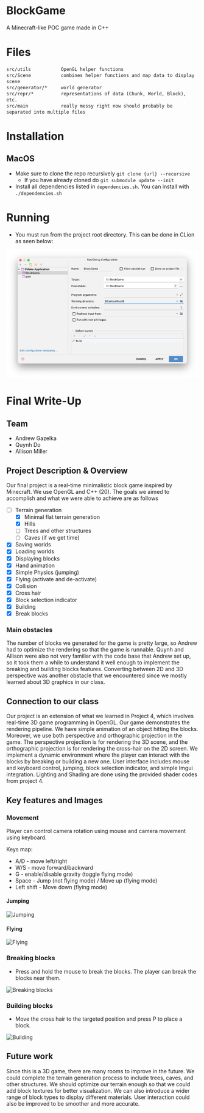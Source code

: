 # BlockGame
A Minecraft-like POC game made in C++

# Files

```text
src/utils           OpenGL helper functions
src/Scene           combines helper functions and map data to display scene
src/generator/*     world generator
src/repr/*          representations of data (Chunk, World, Block), etc.
src/main            really messy right now should probably be separated into multiple files
```

# Installation

## MacOS

- Make sure to clone the repo recursively `git clone {url} --recursive`
  - If you have already cloned do `git submodule update --init`
- Install all dependencies listed in `dependencies.sh`. You can install with `./dependencies.sh`

# Running

- You must run from the project root directory. This can be done in CLion as seen below:

![Content Root](.github/content-root.png)


# Final Write-Up

## Team
- Andrew Gazelka
- Quynh Do
- Allison Miller

## Project Description & Overview

Our final project is a real-time minimalistic block game inspired by Minecraft. We use OpenGL and C++ (20).
The goals we aimed to accomplish and what we were able to achieve are as follows

- [ ] Terrain generation
  - [x] Minimal flat terrain generation
  - [x] Hills
  - [ ] Trees and other structures
  - [ ] Caves (if we get time)
- [x] Saving worlds
- [x] Loading worlds
- [x] Displaying blocks
- [x] Hand animation
- [x] Simple Physics (jumping)
- [x] Flying (activate and de-activate)
- [x] Collision
- [x] Cross hair
- [x] Block selection indicator
- [x] Building
- [x] Break blocks

### Main obstacles

The number of blocks we generated for the game is pretty large, so Andrew had to optimize the rendering so that the game is runnable. Quynh and Allison were also not very familiar with the code base that Andrew set up, so it took them a while to understand it well enough to implement the breaking and building blocks features. Converting between 2D and 3D perspective was another obstacle that we encountered since we mostly learned about 3D graphics in our class.

## Connection to our class

Our project is an extension of what we learned in Project 4, which involves real-time 3D game programming in OpenGL. Our game demonstrates the rendering pipeline. We have simple animation of an object hitting the blocks. Moreover, we use both perspective and orthographic projection in the game. The perspective projection is for rendering the 3D scene, and the orthographic projection is for rendering the cross-hair on the 2D screen. We implement a dynamic environment where the player can interact with the blocks by breaking or building a new one. User interface includes mouse and keyboard control, jumping, block selection indicator, and simple Imgui integration. Lighting and Shading are done using the provided shader codes from project 4.

## Key features and Images

### Movement
Player can control camera rotation using mouse and camera movement using keyboard.

Keys map:

- A/D - move left/right
- W/S - move forward/backward
- G - enable/disable gravity (toggle flying mode)
- Space - Jump (not flying mode) / Move up (flying mode)
- Left shift - Move down (flying mode)

#### Jumping
![Jumping](https://media.giphy.com/media/ynfcaq0GS4gNgkB2zo/giphy.gif)

#### Flying
![Flying](https://media.giphy.com/media/f4s6bkmBlsJXvfGz2e/giphy.gif)


### Breaking blocks
- Press and hold the mouse to break the blocks. The player can break the blocks near them.

![Breaking blocks](https://media.giphy.com/media/phcRtsXEi5xnQYLlFT/giphy.gif)

### Building blocks
- Move the cross hair to the targeted position and press P to place a block.

![Building](https://media.giphy.com/media/CX0RURzsdP9TAzwqyV/giphy.gif)

## Future work

Since this is a 3D game, there are many rooms to improve in the future. We could complete the terrain generation process to include trees, caves, and other structures. We should optimize our terrain enough so that we could add block textures for better visualization. We can also introduce a wider range of block types to display different materials. User interaction could also be improved to be smoother and more accurate.
